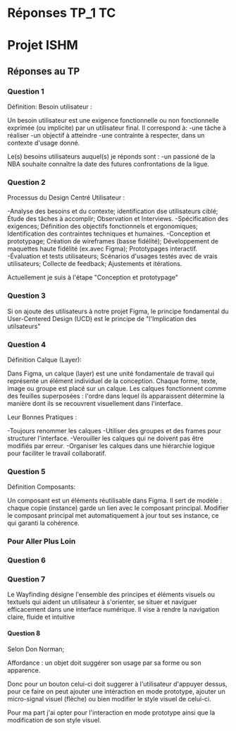 # Réponses TP_1 TC

# Projet ISHM

## Réponses au TP

### Question 1

Définition: Besoin utilisateur :

Un besoin utilisateur est une exigence fonctionnelle ou non fonctionnelle exprimée (ou implicite) par un utilisateur final. Il correspond à:
-une tâche à réaliser
-un objectif à atteindre
-une contrainte à respecter,
dans un contexte d'usage donné.

Le(s) besoins utilisateurs auquel(s) je réponds sont :
-un passioné de la NBA souhaite connaître la date des futures confrontations de la ligue.

### Question 2

Processus du Design Centré Utilisateur :

-Analyse des besoins et du contexte; identification dse utilisateurs ciblé; Étude des tâches à accomplir; Observation et Interviews.
-Spécification des exigences; Définition des objectifs fonctionnels et ergonomiques; Identification des contraintes techniques et humaines.
-Conception et prototypage; Création de wireframes (basse fidélité); Développement de maquettes haute fidélité (ex.avec Figma); Prototypages interactif.
-Évaluation et tests utilisateurs; Scénarios d'usages testés avec de vrais utilisateurs; Collecte de feedback; Ajustements et itérations.

Actuellement je suis à l'étape "Conception et prototypage"

### Question 3

Si on ajoute des utilisateurs à notre projet Figma, le principe fondamental du User-Centered Design (UCD) est le principe de "l'Implication des utilsateurs"

### Question 4

Définition Calque (Layer):

Dans Figma, un calque (layer) est une unité fondamentale de travail qui représente un élément individuel de la conception. Chaque forme, texte, image ou groupe est placé sur un calque. Les calques fonctionnent comme des feuilles superposées : l'ordre dans lequel ils apparaissent détermine la manière dont ils se recouvrent visuellement dans l'interface.

Leur Bonnes Pratiques :

-Toujours renommer les calques
-Utiliser des groupes et des frames pour structurer l'interface.
-Verouiller les calques qui ne doivent pas être modifiés par erreur.
-Organiser les calques dans une hiérarchie logique pour faciliter le travail collaboratif.

### Question 5

Définition Composants:

Un composant est un éléments réutilisable dans Figma. Il sert de modèle : chaque copie (instance) garde un lien avec le composant principal. Modifier le composant principal met automatiquement à jour tout ses instance, ce qui garanti la cohérence.

### Pour Aller Plus Loin

### Question 6

### Question 7

Le Wayfinding désigne l'ensemble des principes et éléments visuels ou textuels qui aident un utilisateur à s'orienter, se situer et naviguer efficacement dans une interface numérique. Il vise à rendre la navigation claire, fluide et intuitive

#### Question 8

Selon Don Norman;

Affordance : un objet doit suggérer son usage par sa forme ou son apparence.

Donc pour un bouton celui-ci doit suggerer à l'utilisateur d'appuyer dessus, pour ce faire on peut ajouter une intéraction en mode prototype, ajouter un micro-signal visuel (flèche) ou bien modifier le style visuel de celui-ci.

Pour ma part j'ai opter pour l'interaction en mode prototype ainsi que la modification de son style visuel.
